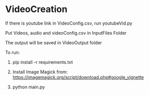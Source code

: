 # VideoCreation

If there is youtube link in VideoConfig.csv, run youtubeVid.py


Put Videos, audio and videoConfig.csv in InputFiles Folder 


The output will be saved in VideoOutput folder


To run: 

1. pip install -r requirements.txt

2. Install Image Magick from: https://imagemagick.org/script/download.php#google_vignette
   
3. python main.py
